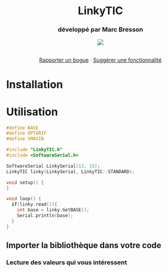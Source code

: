 <br />
<div align="center">
  <h1>LinkyTIC</h1>
  
  <h3>développé par Marc Bresson</h3>

  <p align="center">
    <a href="https://linkedin.com/in/marc--bresson"><img src="https://img.shields.io/badge/-LinkedIn-black.svg?style=for-the-badge&logo=linkedin&colorB=555"/></a>
  </p>

  <p align="center">
    <br />
    <a href="https://github.com/MarcBresson/LinkyTIC/issues">Rapporter un bogue</a>
    ·
    <a href="https://github.com/MarcBresson/LinkyTIC/issues">Suggérer une fonctionnalité</a>
  </p>
</div>

# Installation


# Utilisation

```C
#define BASE
#define OPTARIF
#define SMAXIN

#include "LinkyTIC.h"
#include <SoftwareSerial.h>

SoftwareSerial LinkySerial(13, 15);
LinkyTIC linky(LinkySerial, LinkyTIC::STANDARD);

void setup() {
}

void loop() {
  if(linky.read()){
    int base = linky.GetBASE();
    Serial.println(base);
  }
}
```

## Importer la bibliothèque dans votre code

### Lecture des valeurs qui vous intéressent
